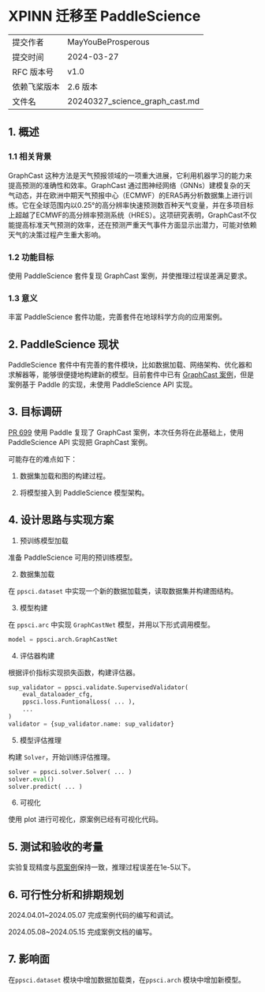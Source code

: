 # XPINN 迁移至 PaddleScience

|              |                    |
| ------------ | -----------------  |
| 提交作者      |   MayYouBeProsperous  |
| 提交时间      |       2024-03-27   |
| RFC 版本号    | v1.0               |
| 依赖飞桨版本  | 2.6 版本        |
| 文件名        | 20240327_science_graph_cast.md  |

## 1. 概述

### 1.1 相关背景

GraphCast 这种方法是天气预报领域的一项重大进展，它利用机器学习的能力来提高预测的准确性和效率。GraphCast 通过图神经网络（GNNs）建模复杂的天气动态，并在欧洲中期天气预报中心（ECMWF）的ERA5再分析数据集上进行训练。它在全球范围内以0.25°的高分辨率快速预测数百种天气变量，并在多项目标上超越了ECMWF的高分辨率预测系统（HRES）。这项研究表明，GraphCast不仅能提高标准天气预测的效率，还在预测严重天气事件方面显示出潜力，可能对依赖天气的决策过程产生重大影响。

### 1.2 功能目标

使用 PaddleScience 套件复现 GraphCast 案例，并使推理过程误差满足要求。

### 1.3 意义

丰富 PaddleScience 套件功能，完善套件在地球科学方向的应用案例。

## 2. PaddleScience 现状

PaddleScience 套件中有完善的套件模块，比如数据加载、网络架构、优化器和求解器等，能够很便捷地构建新的模型。目前套件中已有 [GraphCast 案例](https://github.com/PaddlePaddle/PaddleScience/tree/develop/jointContribution/graphcast)，但是案例基于 Paddle 的实现，未使用 PaddleScience API 实现。

## 3. 目标调研

[PR 699](https://github.com/PaddlePaddle/PaddleScience/pull/699) 使用 Paddle 复现了 GraphCast 案例，本次任务将在此基础上，使用 PaddleScience API 实现把 GraphCast 案例。

可能存在的难点如下：

1. 数据集加载和图的构建过程。

2. 将模型接入到 PaddleScience 模型架构。

## 4. 设计思路与实现方案

1. 预训练模型加载

准备 PaddleScience 可用的预训练模型。

2. 数据集加载

在 `ppsci.dataset` 中实现一个新的数据加载类，读取数据集并构建图结构。


3. 模型构建

在 `ppsci.arc` 中实现 `GraphCastNet` 模型，并用以下形式调用模型。

```python
model = ppsci.arch.GraphCastNet
```

4. 评估器构建

根据评价指标实现损失函数，构建评估器。

```python
sup_validator = ppsci.validate.SupervisedValidator(
    eval_dataloader_cfg,
    ppsci.loss.FuntionalLoss( ... ),
    ...
)
validator = {sup_validator.name: sup_validator}
```

5. 模型评估推理

构建 `Solver`，开始训练评估推理。

```python
solver = ppsci.solver.Solver( ... )
solver.eval()
solver.predict( ... )
```

6. 可视化

使用 plot 进行可视化，原案例已经有可视化代码。

## 5. 测试和验收的考量

实验复现精度与[原案例](https://github.com/PaddlePaddle/PaddleScience/tree/develop/jointContribution/graphcast)保持一致，推理过程误差在1e-5以下。


## 6. 可行性分析和排期规划

2024.04.01~2024.05.07 完成案例代码的编写和调试。

2024.05.08~2024.05.15 完成案例文档的编写。

## 7. 影响面
在`ppsci.dataset` 模块中增加数据加载类，在`ppsci.arch` 模块中增加新模型。
